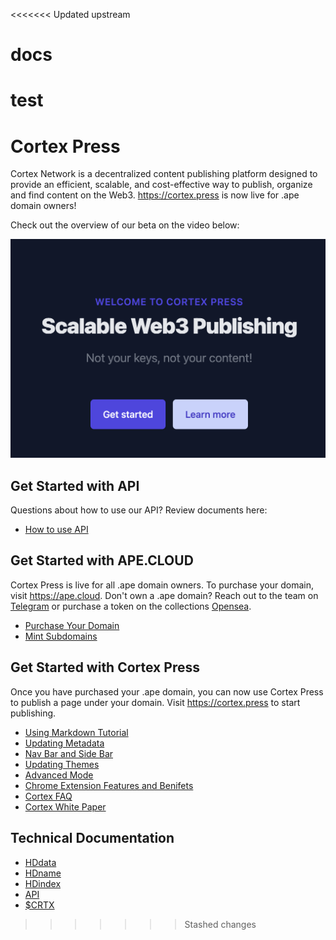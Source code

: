 <<<<<<< Updated upstream
# docs

test
=======
# Cortex Press

Cortex Network is a decentralized content publishing platform designed to provide an efficient, scalable, and cost-effective way to publish, organize and find content on the Web3. https://cortex.press is now live for .ape domain owners!

Check out the overview of our beta on the video below:

[![Cortex Press Overview](/img/main.png)](https://youtu.be/sH5GUD_muYg) 

## Get Started with API
Questions about how to use our API? Review documents here:
- [How to use API](api.md)
## Get Started with APE.CLOUD
Cortex Press is live for all .ape domain owners. To purchase your domain, visit  https://ape.cloud. Don't own a .ape domain? Reach out to the team on  [Telegram](https://t.me/dotapefam) or purchase a token on the collections  [Opensea](https://opensea.io/collection/ape-cloud-invitation).  
- [Purchase Your Domain](demoape.md)
- [Mint Subdomains](demoapesub.md)

## Get Started with Cortex Press
Once you have purchased your .ape domain, you can now use Cortex Press to publish a page under your domain. Visit https://cortex.press to start publishing.

- [Using Markdown Tutorial](demomd.md)
- [Updating Metadata](demometa.md)
- [Nav Bar and Side Bar ](demosb.md)
- [Updating Themes](demotheme.md)
- [Advanced Mode](demoadvanced.md)
- [Chrome Extension Features and Benifets](bpchrome.md)
- [Cortex FAQ](faq.md)
- [Cortex White Paper](https://www.crtx.app/crtx.whitepaper.pdf)


## Technical Documentation

- [HDdata](hdname.md)
- [HDname](hdname.md)
- [HDindex](hdindex.md)
- [API](api.md)
- [$CRTX](crtxtoken.md)



>>>>>>> Stashed changes
